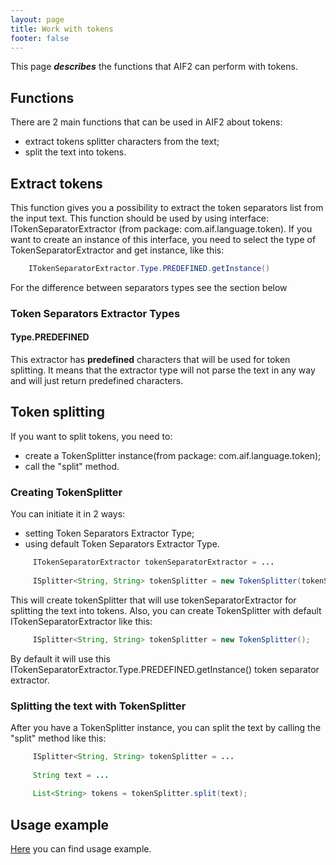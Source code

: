 ```yaml
---
layout: page
title: Work with tokens 
footer: false
---
```


This page ***describes*** the functions that AIF2 can perform with tokens.

## Functions

There are 2 main functions that can be used in AIF2 about tokens:

* extract tokens splitter characters from the text;
* split the text into tokens.

## Extract tokens

This function gives you a possibility to extract the token separators list from the input text. This function should be used by using interface: ITokenSeparatorExtractor (from package: com.aif.language.token). If you want to create an instance of this interface, you need to select the type of TokenSeparatorExtractor and get instance, like this:

``` java
    ITokenSeparatorExtractor.Type.PREDEFINED.getInstance()
```

For the difference between separators types see the section below

### Token Separators Extractor Types 

#### Type.PREDEFINED

This extractor has **predefined** characters that will be used for token splitting. It means that the extractor type will not parse the text in any way and will just return predefined characters.

## Token splitting

If you want to split tokens, you need to:

* create a TokenSplitter instance(from package: com.aif.language.token);
* call the "split" method.

### Creating TokenSplitter

You can initiate it in 2 ways:

* setting Token Separators Extractor Type; 
* using default Token Separators Extractor Type.

``` java
     ITokenSeparatorExtractor tokenSeparatorExtractor = ...
      
     ISplitter<String, String> tokenSplitter = new TokenSplitter(tokenSeparatorExtractor);
```

This will create tokenSplitter that will use tokenSeparatorExtractor for splitting the text into tokens. Also, you can create TokenSplitter with default ITokenSeparatorExtractor like this:

``` java
     ISplitter<String, String> tokenSplitter = new TokenSplitter();
```

By default it will use this ITokenSeparatorExtractor.Type.PREDEFINED.getInstance() token separator extractor.

### Splitting the text with TokenSplitter

After you have a TokenSplitter instance, you can split the text by calling the "split" method like this:

``` java
     ISplitter<String, String> tokenSplitter = ...
      
     String text = ...
      
     List<String> tokens = tokenSplitter.split(text);
```

## Usage example

[Here](https://github.com/b0noI/aif-cli/blob/master/src/main/java/com/aif/language/sentence/TokenSplitCommand.java) you can find usage example.